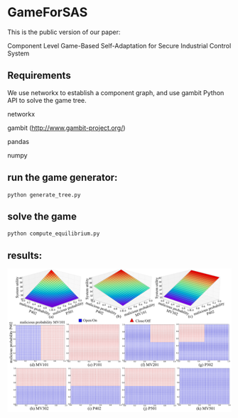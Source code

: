 # GameForSAS
This is the public version of our paper:

Component Level Game-Based Self-Adaptation for Secure Industrial Control System

## Requirements

We use networkx to establish a component graph,
and use gambit Python API to solve the game tree.

networkx

gambit (http://www.gambit-project.org/)

pandas

numpy



## run the game generator:
```
python generate_tree.py
```

## solve the game
```
python compute_equilibrium.py
```

## results:
![figure](rq-test.png)

